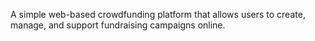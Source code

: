 A simple web-based crowdfunding platform that allows users to create, manage, and support fundraising campaigns online.
